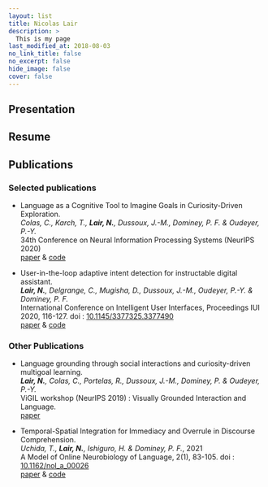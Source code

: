 ```yaml
---
layout: list
title: Nicolas Lair
description: >
  This is my page
last_modified_at: 2018-08-03
no_link_title: false 
no_excerpt: false 
hide_image: false
cover: false
---
```

## Presentation 

## Resume<a name="resume"></a>

## Publications<a name="publications"></a>

### Selected publications

* Language as a Cognitive Tool to Imagine Goals in Curiosity-Driven Exploration.  
_Colas, C., Karch, T., **Lair, N.**, Dussoux, J.-M., Dominey, P. F. & Oudeyer, P.-Y._  
34th Conference on Neural Information Processing Systems (NeurIPS 2020)  
[paper](https://papers.nips.cc/paper/2020/file/274e6fcf4a583de4a81c6376f17673e7-Paper.pdf) & [code](https://github.com/flowersteam/Imagine)

* User-in-the-loop adaptive intent detection for instructable digital assistant.  
_**Lair, N.**, Delgrange, C., Mugisha, D., Dussoux, J.-M., Oudeyer, P.-Y. & Dominey, P. F._  
International Conference on Intelligent User Interfaces, Proceedings IUI 2020, 116-127. doi : [10.1145/3377325.3377490](http://doi.org/10.1145/3377325.3377490)  
[paper](https://arxiv.org/abs/2001.06007) & [code](https://github.com/nicolas-lair/AidMe)

### Other Publications

* Language grounding through social interactions and curiosity-driven multigoal learning.  
_**Lair, N.**, Colas, C., Portelas, R., Dussoux, J.-M., Dominey, P. & Oudeyer, P.-Y._  
ViGIL workshop (NeurIPS 2019) : Visually Grounded Interaction and Language.  
[paper](https://arxiv.org/abs/1911.03219)

* Temporal-Spatial Integration for Immediacy and Overrule in Discourse Comprehension.  
_Uchida, T., **Lair, N.**, Ishiguro, H. & Dominey, P. F._, 2021  
A Model of Online Neurobiology of Language, 2(1), 83-105. doi : [10.1162/nol_a_00026](http://doi.org/10.1162/nol_a_00026)  
[paper](https://direct.mit.edu/nol/article/2/1/83/95859) & [code](https://github.com/nicolas-lair/DiscourseOverrule)  
